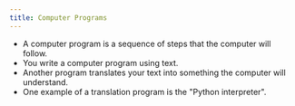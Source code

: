 ```yaml
---
title: Computer Programs
---
```


- A computer program is a sequence of steps that the computer will follow.
- You write a computer program using text.
- Another program translates your text into something the computer will understand.
- One example of a translation program is the "Python interpreter".
